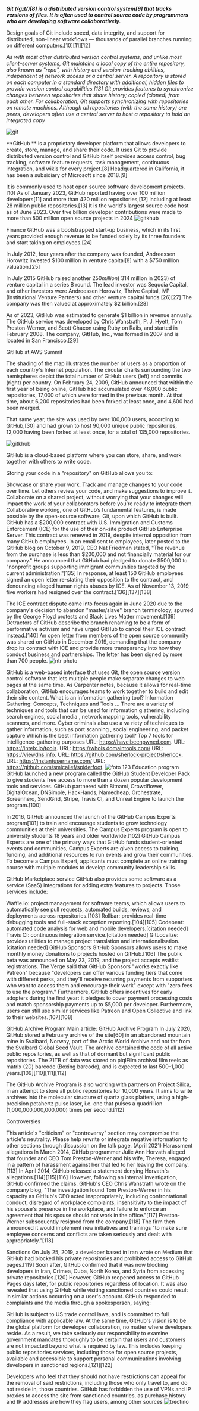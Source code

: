 ***Git (/ɡɪt/)[8] is a distributed version control system[9] that tracks versions of files. It is often used to control source code by programmers who are developing software collaboratively.***

Design goals of Git include speed, data integrity, and support for distributed, non-linear workflows — thousands of parallel branches running on different computers.[10][11][12]

*As with most other distributed version control systems, and unlike most client–server systems, Git maintains a local copy of the entire repository, also known as "repo", with history and version-tracking abilities, independent of network access or a central server. A repository is stored on each computer in a standard directory with additional, hidden files to provide version control capabilities.[13] Git provides features to synchronize changes between repositories that share history; copied (cloned) from each other. For collaboration, Git supports synchronizing with repositories on remote machines. Although all repositories (with the same history) are peers, developers often use a central server to host a repository to hold an integrated copy*


![git](https://github.com/ParvizSodatov/poip/blob/main/png-clipart-computer-icons-pro-git-github-logo-text-logo-thumbnail.png?raw=true)

**GitHub ** is a proprietary developer platform that allows developers to create, store, manage, and share their code. It uses Git to provide distributed version control and GitHub itself provides access control, bug tracking, software feature requests, task management, continuous integration, and wikis for every project.[8] Headquartered in California, it has been a subsidiary of Microsoft since 2018.[9]

It is commonly used to host open source software development projects.[10] As of January 2023, GitHub reported having over 100 million developers[11] and more than 420 million repositories,[12] including at least 28 million public repositories.[13] It is the world's largest source code host as of June 2023. Over five billion developer contributions were made to more than 500 million open source projects in 2024
![gitkhub](https://github.com/ParvizSodatov/poip/blob/main/%D0%91%D0%B5%D0%B7%20%D0%BD%D0%B0%D0%B7%D0%B2%D0%B0%D0%BD%D0%B8%D1%8F.png?raw=true)




Finance
GitHub was a bootstrapped start-up business, which in its first years provided enough revenue to be funded solely by its three founders and start taking on employees.[24]

In July 2012, four years after the company was founded, Andreessen Horowitz invested $100 million in venture capital[8] with a $750 million valuation.[25]

In July 2015 GitHub raised another $250 million (~$314 million in 2023) of venture capital in a series B round. The lead investor was Sequoia Capital, and other investors were Andreessen Horowitz, Thrive Capital, IVP (Institutional Venture Partners) and other venture capital funds.[26][27] The company was then valued at approximately $2 billion.[28]

As of 2023, GitHub was estimated to generate $1 billion in revenue annually.
The GitHub service was developed by Chris Wanstrath, P. J. Hyett, Tom Preston-Werner, and Scott Chacon using Ruby on Rails, and started in February 2008. The company, GitHub, Inc., was formed in 2007 and is located in San Francisco.[29]


GitHub at AWS Summit

The shading of the map illustrates the number of users as a proportion of each country's Internet population. The circular charts surrounding the two hemispheres depict the total number of GitHub users (left) and commits (right) per country.
On February 24, 2009, GitHub announced that within the first year of being online, GitHub had accumulated over 46,000 public repositories, 17,000 of which were formed in the previous month. At that time, about 6,200 repositories had been forked at least once, and 4,600 had been merged.

That same year, the site was used by over 100,000 users, according to GitHub,[30] and had grown to host 90,000 unique public repositories, 12,000 having been forked at least once, for a total of 135,000 repositories.



![gitkhub](https://github.com/ParvizSodatov/poip/blob/main/GitHub.png?raw=true)

GitHub is a cloud-based platform where you can store, share, and work together with others to write code.

Storing your code in a "repository" on GitHub allows you to:

Showcase or share your work.
Track and manage changes to your code over time.
Let others review your code, and make suggestions to improve it.
Collaborate on a shared project, without worrying that your changes will impact the work of your collaborators before you're ready to integrate them.
Collaborative working, one of GitHub’s fundamental features, is made possible by the open-source software, Git, upon which GitHub is built.
GitHub has a $200,000 contract with U.S. Immigration and Customs Enforcement (ICE) for the use of their on-site product GitHub Enterprise Server. This contract was renewed in 2019, despite internal opposition from many GitHub employees. In an email sent to employees, later posted to the GitHub blog on October 9, 2019, CEO Nat Friedman stated, "The revenue from the purchase is less than $200,000 and not financially material for our company." He announced that GitHub had pledged to donate $500,000 to "nonprofit groups supporting immigrant communities targeted by the current administration."[135] In response, at least 150 GitHub employees signed an open letter re-stating their opposition to the contract, and denouncing alleged human rights abuses by ICE. As of November 13, 2019, five workers had resigned over the contract.[136][137][138]

The ICE contract dispute came into focus again in June 2020 due to the company's decision to abandon "master/slave" branch terminology, spurred by the George Floyd protests and Black Lives Matter movement.[139] Detractors of GitHub describe the branch renaming to be a form of performative activism and have urged GitHub to cancel their ICE contract instead.[140] An open letter from members of the open source community was shared on GitHub in December 2019, demanding that the company drop its contract with ICE and provide more transparency into how they conduct business and partnerships. The letter has been signed by more than 700 people.
![ntr photo](https://github.com/ParvizSodatov/poip/blob/main/Top-10-Useful-Github-Repos-That-Every-Developer-Should-Follow.png?raw=true)

GitHub is a web-based interface that uses Git, the open source version control software that lets multiple people make separate changes to web pages at the same time. As Carpenter notes, because it allows for real-time collaboration, GitHub encourages teams to work together to build and edit their site content.
What is an information gathering tool?
Information Gathering: Concepts, Techniques and Tools ...
There are a variety of techniques and tools that can be used for information g
athering, including search engines, social media
, network mapping tools, vulnerability scanners, and more. Cyber criminals also use a va
riety of techniques to gather information, such as port scanning
, social engineering, and packet capture
Which is the best information gathering tool?
Top 7 tools for intelligence-gathering purposes
URL: https://haveibeenpwned.com.
URL: https://intelx.io/tools.
URL: https://whois.domaintools.com/
URL: https://viewdns.info.
URL: https://github.com/sherlock-project/sherlock.
URL: https://instantusername.com/
URL: https://github.com/smicallef/spiderfoot.
![foto 123](https://github.com/ParvizSodatov/poip/blob/main/GitHub-Features.jpg?raw=true)
Education program
GitHub launched a new program called the GitHub Student Developer Pack to give students free access to more than a dozen popular development tools and services. GitHub partnered with Bitnami, Crowdflower, DigitalOcean, DNSimple, HackHands, Namecheap, Orchestrate, Screenhero, SendGrid, Stripe, Travis CI, and Unreal Engine to launch the program.[100]

In 2016, GitHub announced the launch of the GitHub Campus Experts program[101] to train and encourage students to grow technology communities at their universities. The Campus Experts program is open to university students 18 years and older worldwide.[102] GitHub Campus Experts are one of the primary ways that GitHub funds student-oriented events and communities, Campus Experts are given access to training, funding, and additional resources to run events and grow their communities. To become a Campus Expert, applicants must complete an online training course with multiple modules to develop community leadership skills.

GitHub Marketplace service
GitHub also provides some software as a service (SaaS) integrations for adding extra features to projects. Those services include:

Waffle.io: project management for software teams, which allows users to automatically see pull requests, automated builds, reviews, and deployments across repositories.[103]
Rollbar: provides real-time debugging tools and full-stack exception reporting.[104][105]
Codebeat: automated code analysis for web and mobile developers.[citation needed]
Travis CI: continuous integration service.[citation needed]
GitLocalize: provides utilities to manage project translation and internationalisation.[citation needed]
GitHub Sponsors
GitHub Sponsors allows users to make monthly money donations to projects hosted on GitHub.[106] The public beta was announced on May 23, 2019, and the project accepts waitlist registrations. The Verge said that GitHub Sponsors "works exactly like Patreon" because "developers can offer various funding tiers that come with different perks, and they'll receive recurring payments from supporters who want to access them and encourage their work" except with "zero fees to use the program." Furthermore, GitHub offers incentives for early adopters during the first year: it pledges to cover payment processing costs and match sponsorship payments up to $5,000 per developer. Furthermore, users can still use similar services like Patreon and Open Collective and link to their websites.[107][108]

GitHub Archive Program
Main article: GitHub Archive Program
In July 2020, GitHub stored a February archive of the site[60] in an abandoned mountain mine in Svalbard, Norway, part of the Arctic World Archive and not far from the Svalbard Global Seed Vault. The archive contained the code of all active public repositories, as well as that of dormant but significant public repositories. The 21TB of data was stored on piqlFilm archival film reels as matrix (2D) barcode (Boxing barcode), and is expected to last 500–1,000 years.[109][110][111][112]

The GitHub Archive Program is also working with partners on Project Silica, in an attempt to store all public repositories for 10,000 years. It aims to write archives into the molecular structure of quartz glass platters, using a high-precision petahertz pulse laser, i.e. one that pulses a quadrillion (1,000,000,000,000,000) times per second.[112]

Controversies

This article's "criticism" or "controversy" section may compromise the article's neutrality. Please help rewrite or integrate negative information to other sections through discussion on the talk page. (April 2021)
Harassment allegations
In March 2014, GitHub programmer Julie Ann Horvath alleged that founder and CEO Tom Preston-Werner and his wife, Theresa, engaged in a pattern of harassment against her that led to her leaving the company.[113] In April 2014, GitHub released a statement denying Horvath's allegations.[114][115][116] However, following an internal investigation, GitHub confirmed the claims. GitHub's CEO Chris Wanstrath wrote on the company blog, "The investigation found Tom Preston-Werner in his capacity as GitHub's CEO acted inappropriately, including confrontational conduct, disregard of workplace complaints, insensitivity to the impact of his spouse's presence in the workplace, and failure to enforce an agreement that his spouse should not work in the office."[117] Preston-Werner subsequently resigned from the company.[118] The firm then announced it would implement new initiatives and trainings "to make sure employee concerns and conflicts are taken seriously and dealt with appropriately."[118]

Sanctions
On July 25, 2019, a developer based in Iran wrote on Medium that GitHub had blocked his private repositories and prohibited access to GitHub pages.[119] Soon after, GitHub confirmed that it was now blocking developers in Iran, Crimea, Cuba, North Korea, and Syria from accessing private repositories.[120] However, GitHub reopened access to GitHub Pages days later, for public repositories regardless of location. It was also revealed that using GitHub while visiting sanctioned countries could result in similar actions occurring on a user's account. GitHub responded to complaints and the media through a spokesperson, saying:

GitHub is subject to US trade control laws, and is committed to full compliance with applicable law. At the same time, GitHub's vision is to be the global platform for developer collaboration, no matter where developers reside. As a result, we take seriously our responsibility to examine government mandates thoroughly to be certain that users and customers are not impacted beyond what is required by law. This includes keeping public repositories services, including those for open source projects, available and accessible to support personal communications involving developers in sanctioned regions.[121][122]

Developers who feel that they should not have restrictions can appeal for the removal of said restrictions, including those who only travel to, and do not reside in, those countries. GitHub has forbidden the use of VPNs and IP proxies to access the site from sanctioned countries, as purchase history and IP addresses are how they flag users, among other sources
![trectino](https://github.com/ParvizSodatov/poip/blob/main/profile-with-readme.png?raw=true)
